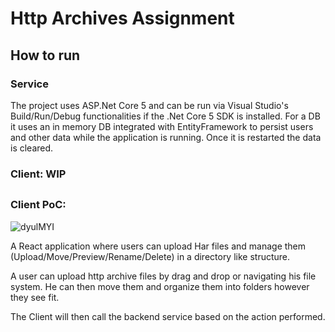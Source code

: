 # Http Archives Assignment

## How to run
### Service
The project uses ASP.Net Core 5 and can be run via Visual Studio's Build/Run/Debug functionalities if the .Net Core 5 SDK is installed.
For a DB it uses an in memory DB integrated with EntityFramework to persist users and other data while the application is running.
Once it is restarted the data is cleared.

### Client: WIP

##

### Client PoC:
![dyulMYI](https://user-images.githubusercontent.com/13387378/146781045-d2b10301-eccd-47ce-9dee-3ac07cb3f620.png)


A React application where users can upload Har files and manage them (Upload/Move/Preview/Rename/Delete) in a directory like structure.

A user can upload http archive files by drag and drop or navigating his file system. He can then move them and organize them into folders however they see fit.

The Client will then call the backend service based on the action performed.
